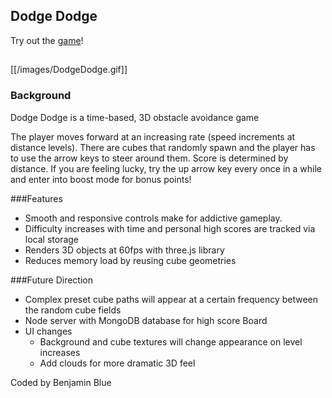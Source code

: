 ## Dodge Dodge

Try out the [game](https://dalthecow.github.io/DodgeDodge)!

##
[[/images/DodgeDodge.gif]]

### Background

Dodge Dodge is a time-based, 3D obstacle avoidance game

The player moves forward at an increasing rate (speed increments at distance levels). There are cubes that randomly spawn and the player has to use the arrow keys to steer around them. Score is determined by distance. If you are feeling lucky, try the up arrow key every once in a while and enter into boost mode for bonus points!

###Features

- Smooth and responsive controls make for addictive gameplay.
- Difficulty increases with time and personal high scores are tracked via local storage
- Renders 3D objects at 60fps with three.js library
- Reduces memory load by reusing cube geometries

###Future Direction

- Complex preset cube paths will appear at a certain frequency between the random cube fields
- Node server with MongoDB database for high score Board
- UI changes
  - Background and cube textures will change appearance on level increases
  - Add clouds for more dramatic 3D feel

Coded by Benjamin Blue